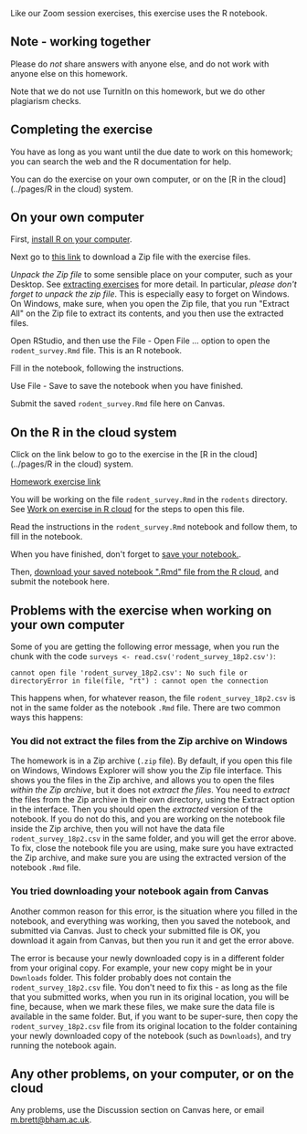 Like our Zoom session exercises, this exercise uses the R notebook.

## Note - working together

Please do *not* share answers with anyone else, and do not work with anyone
else on this homework.

Note that we do not use TurnitIn on this homework, but we do other plagiarism
checks.

## Completing the exercise

You have as long as you want until the due date to work on this homework; you
can search the web and the R documentation for help.

You can do the exercise on your own computer, or on the [R in the
cloud](../pages/R in the cloud) system.


## On your own computer

First, [install R on your computer](../pages/installing-r-on-your-computer).

Next go to [this
link](https://github.com/uob-cfd/rodents/archive/master.zip) to
download a Zip file with the exercise files.

*Unpack the Zip file* to some sensible place on your computer, such as your
Desktop.  See [extracting exercises](../pages/extracting-exercises) for more
detail. In particular, *please don't forget to unpack the zip file*.  This is
especially easy to forget on Windows.  On Windows, make sure, when you open the
Zip file, that you run "Extract All" on the Zip file to extract its contents,
and you then use the extracted files.

Open RStudio, and then use the File - Open File ... option to open the `rodent_survey.Rmd` file.  This is an R notebook.

Fill in the notebook, following the instructions.

Use File - Save to save the notebook when you have finished.

Submit the saved `rodent_survey.Rmd` file here on Canvas.

## On the R in the cloud system

Click on the link below to go to the exercise in the [R in the
cloud](../pages/R in the cloud) system.

[Homework exercise
link](https://uobhub.org/hub/user-redirect/git-pull?repo=https%3A%2F%2Fgithub.com%2Fuob-cfd%2Frodents&urlpath=/rstudio)

You will be working on the file `rodent_survey.Rmd` in the `rodents` directory.
See [Work on exercise in R cloud](../pages/work-on-exercise-in-r-cloud) for the
steps to open this file.

Read the instructions in the `rodent_survey.Rmd` notebook and follow them, to
fill in the notebook.

When you have finished, don't forget to [save your
notebook.](../pages/work-on-exercise-in-r-cloud).

Then, [download your saved notebook \".Rmd\" file from the
R cloud](../pages/download-from-r-cloud), and submit the notebook here.

## Problems with the exercise when working on your own computer

Some of you are getting the following error message, when you run the chunk with the code `surveys <- read.csv('rodent_survey_18p2.csv')`:

```
cannot open file 'rodent_survey_18p2.csv': No such file or directoryError in file(file, "rt") : cannot open the connection
```

This happens when, for whatever reason, the file `rodent_survey_18p2.csv` is
not in the same folder as the notebook `.Rmd` file.  There are two common ways this happens:

### You did not extract the files from the Zip archive on Windows

The homework is in a Zip archive (`.zip` file).  By default, if you open this file on Windows, Windows Explorer will show you the Zip file interface.  This shows you the files in the Zip archive, and allows you to open the files *within the Zip archive*, but it does not *extract the files*.   You need to *extract* the files from the Zip archive in their own directory, using the Extract option in the interface.   Then you should open the *extracted* version of the notebook.  If you do not do this, and you are working on the notebook file inside the Zip archive, then you will not have the data file `rodent_survey_18p2.csv` in the same folder, and you will get the error above.  To fix, close the notebook file you are using, make sure you have extracted the Zip archive, and make sure you are using the extracted version of the notebook `.Rmd` file.

### You tried downloading your notebook again from Canvas

Another common reason for this error, is the situation where you filled in the notebook, and everything was working, then you saved the notebook, and submitted via Canvas.  Just to check your submitted file is OK, you download it again from Canvas, but then you run it and get the error above.

The error is because your newly downloaded copy is in a different folder from
your original copy. For example, your new copy might be in your `Downloads`
folder. This folder probably does not contain the `rodent_survey_18p2.csv`
file.   You don't need to fix this - as long as the file that you submitted
works, when you run in its original location, you will be fine, because, when
we mark these files, we make sure the data file is available in the same
folder.  But, if you want to be super-sure, then copy the
`rodent_survey_18p2.csv` file from its original location to the folder
containing your newly downloaded copy of the notebook (such as `Downloads`),
and try running the notebook again.

## Any other problems, on your computer, or on the cloud

Any problems, use the Discussion section on Canvas here, or email
<m.brett@bham.ac.uk>.
